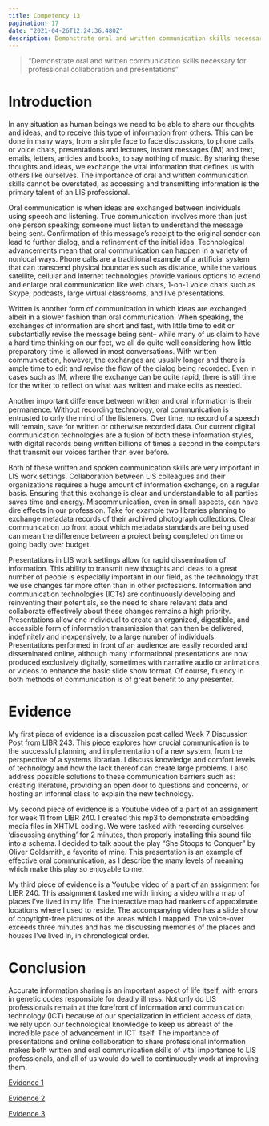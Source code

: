 ```yaml
---
title: Competency 13
pagination: 17
date: "2021-04-26T12:24:36.480Z"
description: Demonstrate oral and written communication skills necessary for professional collaboration and presentations
---
```


> “Demonstrate oral and written communication skills necessary for professional collaboration and presentations”



# Introduction



In any situation as human beings we need to be able to share our thoughts and ideas, and to receive this type of information from others. This can be done in many ways, from a simple face to face discussions, to phone calls or voice chats, presentations and lectures, instant messages (IM) and text, emails, letters, articles and books, to say nothing of music. By sharing these thoughts and ideas, we exchange the vital information that defines us with others like ourselves. The importance of oral and written communication skills cannot be overstated, as accessing and transmitting information is the primary talent of an LIS professional.



Oral communication is when ideas are exchanged between individuals using speech and listening. True communication involves more than just one person speaking; someone must listen to understand the message being sent. Confirmation of this message’s receipt to the original sender can lead to further dialog, and a refinement of the initial idea. Technological advancements mean that oral communication can happen in a variety of nonlocal ways. Phone calls are a traditional example of a artificial system that can transcend physical boundaries such as distance, while the various satellite, cellular and Internet technologies provide various options to extend and enlarge oral communication like web chats, 1-on-1 voice chats such as Skype, podcasts, large virtual classrooms, and live presentations.



Written is another form of communication in which ideas are exchanged, albeit in a slower fashion than oral communication. When speaking, the exchanges of information are short and fast, with little time to edit or substantially revise the message being sent– while many of us claim to have a hard time thinking on our feet, we all do quite well considering how little preparatory time is allowed in most conversations. With written communication, however, the exchanges are usually longer and there is ample time to edit and revise the flow of the dialog being recorded. Even in cases such as IM, where the exchange can be quite rapid, there is still time for the writer to reflect on what was written and make edits as needed.



Another important difference between written and oral information is their permanence. Without recording technology, oral communication is entrusted to only the mind of the listeners. Over time, no record of a speech will remain, save for written or otherwise recorded data. Our current digital communication technologies are a fusion of both these information styles, with digital records being written billions of times a second in the computers that transmit our voices farther than ever before.



Both of these written and spoken communication skills are very important in LIS work settings. Collaboration between LIS colleagues and their organizations requires a huge amount of information exchange, on a regular basis. Ensuring that this exchange is clear and understandable to all parties saves time and energy. Miscommunication, even in small aspects, can have dire effects in our profession. Take for example two libraries planning to exchange metadata records of their archived photograph collections. Clear communication up front about which metadata standards are being used can mean the difference between a project being completed on time or going badly over budget.



Presentations in LIS work settings allow for rapid dissemination of information. This ability to transmit new thoughts and ideas to a great number of people is especially important in our field, as the technology that we use changes far more often than in other professions. Information and communication technologies (ICTs) are continuously developing and reinventing their potentials, so the need to share relevant data and collaborate effectively about these changes remains a high priority. Presentations allow one individual to create an organized, digestible, and accessible form of information transmission that can then be delivered, indefinitely and inexpensively, to a large number of individuals. Presentations performed in front of an audience are easily recorded and disseminated online, although many informational presentations are now produced exclusively digitally, sometimes with narrative audio or animations or videos to enhance the basic slide show format. Of course, fluency in both methods of communication is of great benefit to any presenter.



# Evidence



My first piece of evidence is a discussion post called Week 7 Discussion Post from LIBR 243. This piece explores how crucial communication is to the successful planning and implementation of a new system, from the perspective of a systems librarian. I discuss knowledge and comfort levels of technology and how the lack thereof can create large problems. I also address possible solutions to these communication barriers such as: creating literature, providing an open door to questions and concerns, or hosting an informal class to explain the new technology.



My second piece of evidence is a Youtube video of a part of an assignment for week 11 from LIBR 240. I created this mp3 to demonstrate embedding media files in XHTML coding. We were tasked with recording ourselves ‘discussing anything’ for 2 minutes, then properly installing this sound file into a schema. I decided to talk about the play “She Stoops to Conquer” by Oliver Goldsmith, a favorite of mine. This presentation is an example of effective oral communication, as I describe the many levels of meaning which make this play so enjoyable to me.



My third piece of evidence is a Youtube video of a part of an assignment for LIBR 240. This assignment tasked me with linking a video with a map of places I’ve lived in my life. The interactive map had markers of approximate locations where I used to reside. The accompanying video has a slide show of copyright-free pictures of the areas which I mapped. The voice-over exceeds three minutes and has me discussing memories of the places and houses I’ve lived in, in chronological order.



# Conclusion



Accurate information sharing is an important aspect of life itself, with errors in genetic codes responsible for deadly illness. Not only do LIS professionals remain at the forefront of information and communication technology (ICT) because of our specialization in efficient access of data, we rely upon our technological knowledge to keep us abreast of the incredible pace of advancement in ICT itself. The importance of presentations and online collaboration to share professional information makes both written and oral communication skills of vital importance to LIS professionals, and all of us would do well to continuously work at improving them.


[Evidence 1](243.Week7Discuss.doc.pdf)

[Evidence 2](240.wk11_browne.mp3)

[Evidence 3](240.swf2avi_001.avi)
